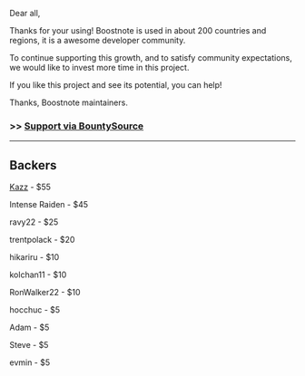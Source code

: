Dear all,

Thanks for your using!
Boostnote is used in about 200 countries and regions, it is a awesome developer community.

To continue supporting this growth, and to satisfy community expectations,
we would like to invest more time in this project.

If you like this project and see its potential, you can help!

Thanks,
Boostnote maintainers.

### >> [Support via BountySource](https://salt.bountysource.com/teams/boostnote)

---

## Backers
[Kazz](https://twitter.com/kazup_bot) - $55

Intense Raiden - $45

ravy22 - $25

trentpolack	- $20

hikariru - $10

kolchan11 - $10

RonWalker22 - $10

hocchuc	- $5

Adam - $5

Steve	- $5

evmin	- $5
